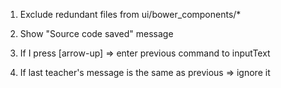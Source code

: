 1. Exclude redundant files from ui/bower_components/*

2. Show "Source code saved" message

3. If I press [arrow-up] => enter previous command to inputText

4. If last teacher's message is the same as previous => ignore it
